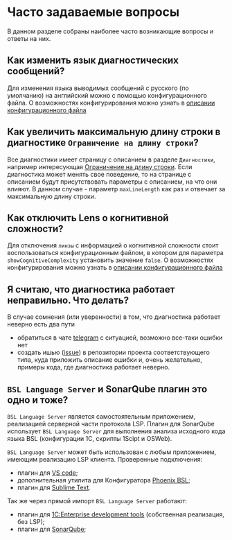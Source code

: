 # Часто задаваемые вопросы

В данном разделе собраны наиболее часто возникающие вопросы и ответы на них.

## Как изменить язык диагностических сообщений?

Для изменения языка выводимых сообщений с русского (по умолчанию) на английский можно с помощью конфигурационного файла. О возможностях конфигурирования можно узнать в [описании конфигурационного файла](features/ConfigurationFile.md)

## Как увеличить максимальную длину строки в диагностике `Ограничение на длину строки`?

Все диагностики имеет страницу с описанием в разделе `Диагностики`, например интересующая [Ограничение на длину строки](diagnostics/LineLength.md). Если диагностика может менять свое поведение, то на странице с описанием будут присутствовать параметры с описанием, на что они влияют. В данном случае - параметр `maxLineLength` как раз и отвечает за максимальную длину строки.

## Как отключить Lens о когнитивной сложности?

Для отключения `линзы` с информацией о когнитивной сложности стоит воспользоваться конфигурационным файлом, в котором для параметра `showCognitiveComplexity` установить значение `false`. О возможностях конфигурирования можно узнать в [описании конфигурационного файла](features/ConfigurationFile.md)

## Я считаю, что диагностика работает неправильно. Что делать?

В случае сомнения (или уверенности) в том, что диагностика работает неверно есть два пути

- обратиться в чате [telegram](https://t.me/bsl_language_server) с ситуацией, возможно все-таки ошибки нет
- создать ишью ([issue](https://github.com/1c-syntax/bsl-language-server/issues)) в репозитории проекта соответствующего типа, куда приложить описание ошибки и, очень желательно, примеры кода, где диагностика работает неверно.

## `BSL Language Server` и SonarQube плагин это одно и тоже?

`BSL Language Server` является самостоятельным приложением, реализацией серверной части протокола LSP. Плагин для SonarQube использует `BSL Language Server` для выполнения анализа исходного кода языка BSL (конфигурации 1С, скрипты 1Scipt и OSWeb).

`BSL Language Server` может быть использован с любым приложением, имеющим реализацию LSP клиента. Проверенные подключения:
* плагин для [VS code](https://github.com/1c-syntax/vsc-language-1c-bsl/);
* дополнительная утилита для Конфигуратора [Phoenix BSL](https://github.com/otymko/phoenixbsl);
* плагин для [Sublime Text](https://github.com/sublimelsp/LSP).

Так же через прямой импорт `BSL Language Server` работают:
* плагин для [1C:Enterprise development tools](https://github.com/DoublesunRUS/ru.capralow.dt.bslls.validator) (собственная реализация, без LSP);
* плагин для [SonarQube](https://github.com/1c-syntax/sonar-bsl-plugin-community);
